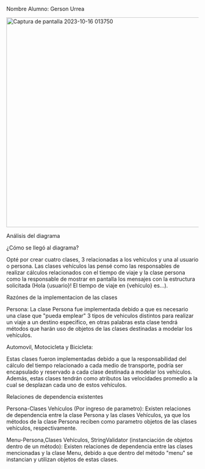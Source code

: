 Nombre Alumno: Gerson Urrea

<img width="549" alt="Captura de pantalla 2023-10-16 013750" src="https://github.com/Gerson-art/Ayudantia_Receso_Viaje/assets/138271596/2e9ed5d7-8265-42c5-a459-25974fbd0dbb">


Análisis del diagrama

¿Cómo se llegó al diagrama?

Opté por crear cuatro clases, 3 relacionadas a los vehículos y una al usuario o persona. Las clases vehículos las pensé como las responsables de realizar cálculos relacionados con el tiempo de viaje y la clase persona como la responsable de mostrar en pantalla los mensajes con la estructura solicitada (Hola {usuario}! El tiempo de viaje en {vehículo} es...).

Razónes de la implementacion de las clases

Persona: La clase Persona fue implementada debido a que es necesario una clase que "pueda emplear" 3 tipos de vehiculos distintos para realizar un viaje a un destino especifico, en otras palabras esta clase tendrá métodos que harán uso de objetos de las clases destinadas a modelar los vehículos.

Automovil, Motocicleta y Bicicleta:

Estas clases fueron implementadas debido a que la responsabilidad del cálculo del tiempo relacionado a cada medio de transporte, podría ser encapsulado y reservado a cada clase destinada a modelar los vehículos. Además, estas clases tendrán como atributos las velocidades promedio a la cual se desplazan cada uno de estos vehículos.

Relaciones de dependencia existentes

Persona-Clases Vehículos (Por ingreso de parametro): Existen relaciones de dependencia entre la clase Persona y las clases Vehículos, ya que los métodos de la clase Persona reciben como parametro objetos de las clases vehículos, respectivamente.

Menu-Persona,Clases Vehículos, StringValidator (instanciación de objetos dentro de un método): Existen relaciones de dependencia entre las clases mencionadas y la clase Menu, debido a que dentro del método "menu" se instancian y utilizan objetos de estas clases.
